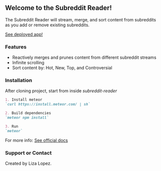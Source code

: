 ## Welcome to the Subreddit Reader!

The Subreddit Reader will stream, merge, and sort content from subreddits as you add or remove existing subreddits.

[See deployed app!](https://subreddit-reader.herokuapp.com/)

### Features

- Reactively merges and prunes content from different subreddit streams
- Infinite scrolling
- Sort content by: Hot, New, Top, and Controversial

### Installation

After cloning project, start from inside _subreddit-reader_

```markdown
1. Install meteor
`curl https://install.meteor.com/ | sh`

2. Build dependencies
`meteor npm install`

3. Run
`meteor`
```
For more info:
[See official docs](https://guide.meteor.com/#quickstart)

### Support or Contact
Created by Liza Lopez.
